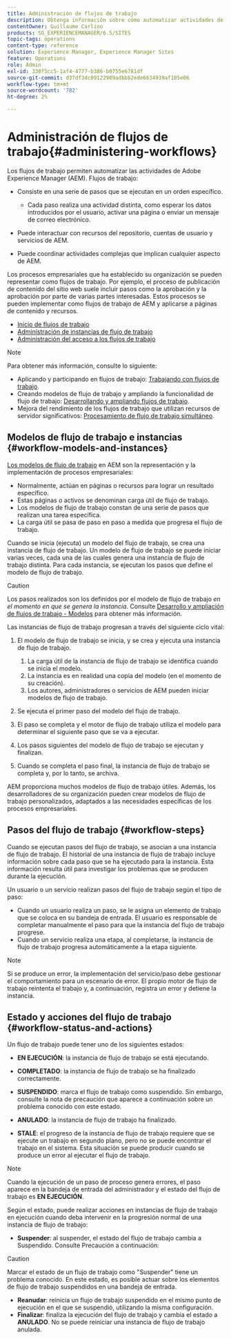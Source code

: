 ```yaml
---
title: Administración de flujos de trabajo
description: Obtenga información sobre cómo automatizar actividades de Adobe Experience Manager mediante flujos de trabajo.
contentOwner: Guillaume Carlino
products: SG_EXPERIENCEMANAGER/6.5/SITES
topic-tags: operations
content-type: reference
solution: Experience Manager, Experience Manager Sites
feature: Operations
role: Admin
exl-id: 330f5cc5-1af4-4777-b386-b0755e6781df
source-git-commit: d37df3dc09122909adbb62ede6634939af105e06
workflow-type: tm+mt
source-wordcount: '782'
ht-degree: 2%

---
```


# Administración de flujos de trabajo{#administering-workflows}

Los flujos de trabajo permiten automatizar las actividades de Adobe Experience Manager (AEM). Flujos de trabajo:

* Consiste en una serie de pasos que se ejecutan en un orden específico.

   * Cada paso realiza una actividad distinta, como esperar los datos introducidos por el usuario, activar una página o enviar un mensaje de correo electrónico.

* Puede interactuar con recursos del repositorio, cuentas de usuario y servicios de AEM.
* Puede coordinar actividades complejas que implican cualquier aspecto de AEM.

Los procesos empresariales que ha establecido su organización se pueden representar como flujos de trabajo. Por ejemplo, el proceso de publicación de contenido del sitio web suele incluir pasos como la aprobación y la aprobación por parte de varias partes interesadas. Estos procesos se pueden implementar como flujos de trabajo de AEM y aplicarse a páginas de contenido y recursos.

* [Inicio de flujos de trabajo](/help/sites-administering/workflows-starting.md)
* [Administración de instancias de flujo de trabajo](/help/sites-administering/workflows-administering.md)
* [Administración del acceso a los flujos de trabajo](/help/sites-administering/workflows-managing.md)

>[!NOTE]
>
>Para obtener más información, consulte lo siguiente:
>
>* Aplicando y participando en flujos de trabajo: [Trabajando con flujos de trabajo](/help/sites-authoring/workflows.md).
>* Creando modelos de flujo de trabajo y ampliando la funcionalidad de flujo de trabajo: [Desarrollando y ampliando flujos de trabajo](/help/sites-developing/workflows.md).
>* Mejora del rendimiento de los flujos de trabajo que utilizan recursos de servidor significativos: [Procesamiento de flujo de trabajo simultáneo](/help/sites-deploying/configuring-performance.md#concurrent-workflow-processing).
>

## Modelos de flujo de trabajo e instancias {#workflow-models-and-instances}

[Los modelos de flujo de trabajo](/help/sites-developing/workflows.md#model) en AEM son la representación y la implementación de procesos empresariales:

* Normalmente, actúan en páginas o recursos para lograr un resultado específico.
* Estas páginas o activos se denominan carga útil de flujo de trabajo.
* Los modelos de flujo de trabajo constan de una serie de pasos que realizan una tarea específica.
* La carga útil se pasa de paso en paso a medida que progresa el flujo de trabajo.

Cuando se inicia (ejecuta) un modelo del flujo de trabajo, se crea una instancia de flujo de trabajo. Un modelo de flujo de trabajo se puede iniciar varias veces, cada una de las cuales genera una instancia de flujo de trabajo distinta. Para cada instancia, se ejecutan los pasos que define el modelo de flujo de trabajo.

>[!CAUTION]
>
>Los pasos realizados son los definidos por el modelo de flujo de trabajo *en el momento en que se genera la instancia*. Consulte [Desarrollo y ampliación de flujos de trabajo - Modelos](/help/sites-developing/workflows.md#model) para obtener más información.

Las instancias de flujo de trabajo progresan a través del siguiente ciclo vital:

1. El modelo de flujo de trabajo se inicia, y se crea y ejecuta una instancia de flujo de trabajo.

   1. La carga útil de la instancia de flujo de trabajo se identifica cuando se inicia el modelo.
   1. La instancia es en realidad una copia del modelo (en el momento de su creación).
   1. Los autores, administradores o servicios de AEM pueden iniciar modelos de flujo de trabajo.

1. Se ejecuta el primer paso del modelo del flujo de trabajo.
1. El paso se completa y el motor de flujo de trabajo utiliza el modelo para determinar el siguiente paso que se va a ejecutar.
1. Los pasos siguientes del modelo de flujo de trabajo se ejecutan y finalizan.
1. Cuando se completa el paso final, la instancia de flujo de trabajo se completa y, por lo tanto, se archiva.

AEM proporciona muchos modelos de flujo de trabajo útiles. Además, los desarrolladores de su organización pueden crear modelos de flujo de trabajo personalizados, adaptados a las necesidades específicas de los procesos empresariales.

## Pasos del flujo de trabajo {#workflow-steps}

Cuando se ejecutan pasos del flujo de trabajo, se asocian a una instancia de flujo de trabajo. El historial de una instancia de flujo de trabajo incluye información sobre cada paso que se ha ejecutado para la instancia. Esta información resulta útil para investigar los problemas que se producen durante la ejecución.

Un usuario o un servicio realizan pasos del flujo de trabajo según el tipo de paso:

* Cuando un usuario realiza un paso, se le asigna un elemento de trabajo que se coloca en su bandeja de entrada. El usuario es responsable de completar manualmente el paso para que la instancia del flujo de trabajo progrese.
* Cuando un servicio realiza una etapa, al completarse, la instancia de flujo de trabajo progresa automáticamente a la etapa siguiente.

>[!NOTE]
>
>Si se produce un error, la implementación del servicio/paso debe gestionar el comportamiento para un escenario de error. El propio motor de flujo de trabajo reintenta el trabajo y, a continuación, registra un error y detiene la instancia.

## Estado y acciones del flujo de trabajo {#workflow-status-and-actions}

Un flujo de trabajo puede tener uno de los siguientes estados:

* **EN EJECUCIÓN**: la instancia de flujo de trabajo se está ejecutando.
* **COMPLETADO**: la instancia de flujo de trabajo se ha finalizado correctamente.

* **SUSPENDIDO**: marca el flujo de trabajo como suspendido. Sin embargo, consulte la nota de precaución que aparece a continuación sobre un problema conocido con este estado.
* **ANULADO**: la instancia de flujo de trabajo ha finalizado.
* **STALE**: el progreso de la instancia de flujo de trabajo requiere que se ejecute un trabajo en segundo plano, pero no se puede encontrar el trabajo en el sistema. Esta situación se puede producir cuando se produce un error al ejecutar el flujo de trabajo.

>[!NOTE]
>
>Cuando la ejecución de un paso de proceso genera errores, el paso aparece en la bandeja de entrada del administrador y el estado del flujo de trabajo es **EN EJECUCIÓN**.

Según el estado, puede realizar acciones en instancias de flujo de trabajo en ejecución cuando deba intervenir en la progresión normal de una instancia de flujo de trabajo:

* **Suspender**: al suspender, el estado del flujo de trabajo cambia a Suspendido. Consulte Precaución a continuación:

>[!CAUTION]
>
>Marcar el estado de un flujo de trabajo como &quot;Suspender&quot; tiene un problema conocido. En este estado, es posible actuar sobre los elementos de flujo de trabajo suspendidos en una bandeja de entrada.

* **Reanudar**: reinicia un flujo de trabajo suspendido en el mismo punto de ejecución en el que se suspendió, utilizando la misma configuración.
* **Finalizar**: finaliza la ejecución del flujo de trabajo y cambia el estado a **ANULADO**. No se puede reiniciar una instancia de flujo de trabajo anulada.
